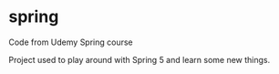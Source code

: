 # spring
Code from Udemy Spring course

Project used to play around with Spring 5 and learn some new things.
